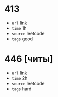 # 413
- `url` [link](https://leetcode.com/problems/arithmetic-slices/description/)
- `time` 1h
- `source` leetcode
- `tags` good
# 446 [читы]
- `url` [link](https://leetcode.com/problems/arithmetic-slices-ii-subsequence/?envType=daily-question&envId=2024-01-07)
- `time` 2h
- `source` leetcode
- `tags` hard


